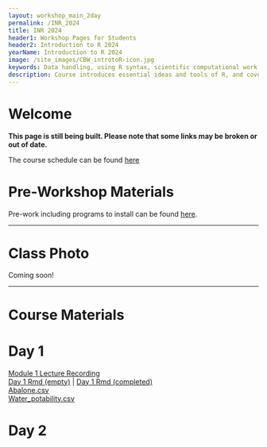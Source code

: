 ```yaml
---
layout: workshop_main_2day
permalink: /INR_2024
title: INR 2024
header1: Workshop Pages for Students
header2: Introduction to R 2024
yearName: Introduction to R 2024
image: /site_images/CBW_introtoR-icon.jpg
keywords: Data handling, using R syntax, scientific computational work
description: Course introduces essential ideas and tools of R, and covers statistical tests in R.
---
```


# Welcome <a id="welcome"></a>

**This page is still being built. Please note that some links may be broken or out of date.**

The course schedule can be found [here](https://bioinformaticsdotca.github.io/INR_2024_schedule)

<!-- Meet your faculty [here]().   -->

# Pre-Workshop Materials <a id="preworkshop"></a>

Pre-work including programs to install can be found [here](https://forms.gle/xba2wVbLXtC1E1Dx9).  

***

# Class Photo

Coming soon!  

***

# Course Materials

# Day 1 <a id="day1"></a>
[Module 1 Lecture Recording](https://youtu.be/Re3Lricv7o4?si=ERvqbdTv1wXKYqvq)  
[Day 1 Rmd (empty)](https://drive.google.com/file/d/19fsvDHPj74MIdHhL7slZ3jfqkTfper2O/view?usp=sharing) | [Day 1 Rmd (completed)](https://drive.google.com/file/d/1hbldrszTBDjuVlDKFeBNG3g50olVafNk/view?usp=sharing)  
[Abalone.csv](https://drive.google.com/file/d/1GrbvNDjUdf8mzY0mr0YD2fb-_2GnnnHb/view?usp=sharing)  
[Water_potability.csv](https://drive.google.com/file/d/1ZOTY43EyPoNBltGedDfOdsKzq9HSA77e/view?usp=sharing)  


# Day 2 <a id="day2"></a>  

